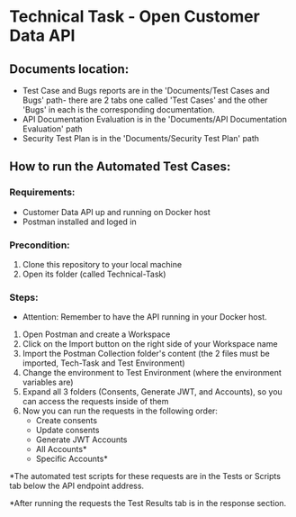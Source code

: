 # Technical Task - Open Customer Data API

## Documents location:
- Test Case and Bugs reports are in the 'Documents/Test Cases and Bugs' path- there are 2 tabs one called 'Test Cases' and the other 'Bugs' in each is the corresponding documentation.
- API Documentation Evaluation is in the 'Documents/API Documentation Evaluation' path
- Security Test Plan is in the 'Documents/Security Test Plan' path

## How to run the Automated Test Cases:

### Requirements:
- Customer Data API up and running on Docker host
- Postman installed and loged in

### Precondition:
1. Clone this repository to your local machine
2. Open its folder (called Technical-Task)

### Steps:
- Attention: Remember to have the API running in your Docker host.
1. Open Postman and create a Workspace
2. Click on the Import button on the right side of your Workspace name 
3. Import the Postman Collection folder's content (the 2 files must be imported, Tech-Task and Test Environment)
4. Change the environment to Test Environment (where the environment variables are)
5. Expand all 3 folders (Consents, Generate JWT, and Accounts), so you can access the requests inside of them
6. Now you can run the requests in the following order:
   - Create consents
   - Update consents
   - Generate JWT Accounts
   - All Accounts*
   - Specific Accounts*
     
  *The automated test scripts for these requests are in the Tests or Scripts tab below the API endpoint address.
  
  *After running the requests the Test Results tab is in the response section.


